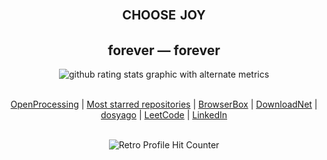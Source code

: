 <h1 align=center style="font-variant:small-caps;">choose joy</h1><h2 align=center>forever &mdash; forever</h2>

<p align=center>
  <img align=center alt="github rating stats graphic with alternate metrics" src="https://github-readme-stats.vercel.app/api?username=o0101&show_icons=true&theme=blueberry&hide_border=true&count_private=true">
</p>


<p align=center>
  <br>
<a href=https://openprocessing.org/user/15252?view=sketches>OpenProcessing</a> | <a href=https://github.com/o0101?tab=repositories&q=&type=&language=&sort=stargazers>Most starred repositories</a> | <a href=https://github.com/BrowserBox/BrowserBox>BrowserBox</a> | <a href=https://github.com/dosyago/DownloadNet>DownloadNet</a> | <a href=https://dosyago.com>dosyago</a> | <a href=https://leetcode.com/dosyago/>LeetCode</a> | <a href=https://linkedin.com/in/cris-dosyago>LinkedIn</a> 
  <br>
</p>
<p align=center>
  <br>
  <img align=center alt="Retro Profile Hit Counter" src=https://profile-counter.glitch.me/o0101/count.svg?>
</p>

<br>

